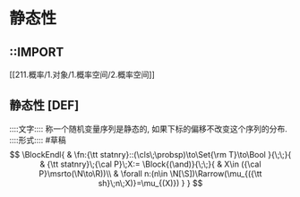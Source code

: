 # 静态性
## ::IMPORT
[[211.概率/1.对象/1.概率空间/2.概率空间]]
## 静态性 [DEF]
::::文字::::
称一个随机变量序列是静态的, 如果下标的偏移不改变这个序列的分布. 
::::形式::::
#草稿 
$$
\BlockEndl{
    & \fn:{\tt statnry}::(\cls\;\probsp)\to\Set{\rm T}\to\Bool
}{\;\;}{
    & {\tt statnry}\;{\cal P}\;X:=
    \Block{(\and)}{\;\;}{
        & X\in ({\cal P}\msrto(\N\to\R))\\
        & \forall n:(n\in \N[\S])\Rarrow(\mu_{({\tt sh}\;n\;X)}=\mu_{(X)})
    }
}
$$
